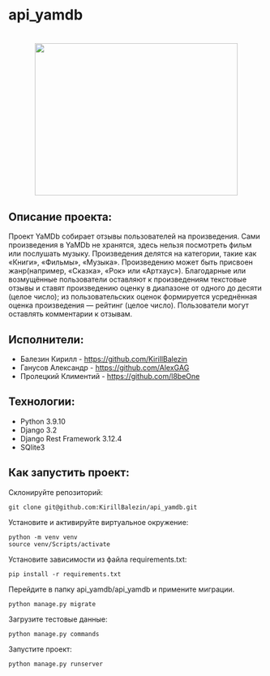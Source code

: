 # api_yamdb
<h1 align="center"><img src="https://camo.githubusercontent.com/4fa9a5bdefafee7e59ad2086429306dfc0c902d0db4d2d1fdfb534b1767d9f62/68747470733a2f2f646576656c6f706572732e67697068792e636f6d2f6272616e63682f6d61737465722f7374617469632f6170692d35313264333663303936363236383237313731303861333862626235633537642e676966" height="300" width="400"/></h1>

## Описание проекта:
Проект YaMDb собирает отзывы пользователей на произведения. Сами произведения в YaMDb не хранятся, здесь нельзя посмотреть фильм или послушать музыку.
Произведения делятся на категории, такие как «Книги», «Фильмы», «Музыка». 
Произведению может быть присвоен жанр(например, «Сказка», «Рок» или «Артхаус»). Благодарные или возмущённые пользователи оставляют к произведениям текстовые отзывы и ставят произведению оценку в диапазоне от одного до десяти (целое число); из пользовательских оценок формируется усреднённая оценка произведения — рейтинг (целое число). Пользователи могут оставлять комментарии к отзывам.
## Исполнители:
* Балезин Кирилл - https://github.com/KirillBalezin
* Ганусов Александр - https://github.com/AlexGAG
* Пролецкий Климентий - https://github.com/l8beOne
## Технологии:
* Python 3.9.10
* Django 3.2
* Django Rest Framework 3.12.4
* SQlite3
## Как запустить проект:
Склонируйте репозиторий:

```
git clone git@github.com:KirillBalezin/api_yamdb.git
```

Установите и активируйте виртуальное окружение:

```
python -m venv venv
source venv/Scripts/activate
```

Установите зависимости из файла requirements.txt:

```
pip install -r requirements.txt
```

Перейдите в папку api_yamdb/api_yamdb и примените миграции.

```
python manage.py migrate
```

Загрузите тестовые данные:

```
python manage.py commands
```

Запустите проект:

```
python manage.py runserver
```
